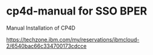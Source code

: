 # cp4d-manual for SSO BPER
Manual Installation of CP4D

https://techzone.ibm.com/my/reservations/ibmcloud-2/6540bac66c334700173cdcce
